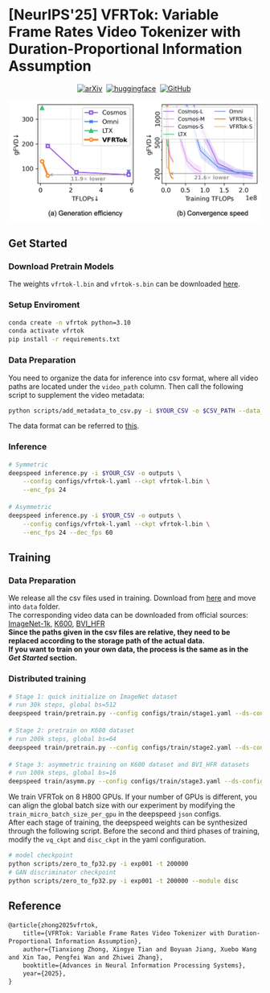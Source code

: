 # [NeurIPS'25] VFRTok: Variable Frame Rates Video Tokenizer with Duration-Proportional Information Assumption

<div align="center">

[![arXiv](https://img.shields.io/badge/arXiv-2502.12053-904CE5.svg)](https://arxiv.org/pdf/2505.12053)&nbsp;
[![huggingface](https://img.shields.io/badge/%F0%9F%A4%97%20Huggingface-F08C30)](https://huggingface.co/KwaiVGI/VFRTok)&nbsp;
[![GitHub](https://img.shields.io/badge/GitHub-0F63F6?logo=github&logoColor=white)](https://github.com/KwaiVGI/VFRTok)&nbsp;

</div>

<div align="center">
<img src="assets/teaser.png" alt="Teaser" width="512">
</div>

## Get Started
### Download Pretrain Models
The weights `vfrtok-l.bin` and `vfrtok-s.bin` can be downloaded [here](https://huggingface.co/KwaiVGI/VFRTok).

### Setup Enviroment
``` bash
conda create -n vfrtok python=3.10
conda activate vfrtok
pip install -r requirements.txt
```

### Data Preparation
You need to organize the data for inference into csv format, where all video paths are located under the `video_path` column.
Then call the following script to supplement the video metadata:
``` bash
python scripts/add_metadata_to_csv.py -i $YOUR_CSV -o $CSV_PATH --data_column video_path
```
The data format can be referred to [this](https://huggingface.co/KwaiVGI/VFRTok/blob/main/k600-val.csv).

### Inference
``` bash
# Symmetric
deepspeed inference.py -i $YOUR_CSV -o outputs \
    --config configs/vfrtok-l.yaml --ckpt vfrtok-l.bin \
    --enc_fps 24

# Asymmetric
deepspeed inference.py -i $YOUR_CSV -o outputs \
    --config configs/vfrtok-l.yaml --ckpt vfrtok-l.bin \
    --enc_fps 24 --dec_fps 60
```

## Training
### Data Preparation
We release all the csv files used in training.
Download from [here](https://huggingface.co/KwaiVGI/VFRTok) and move into `data` folder.   
The corresponding video data can be downloaded from official sources:
[ImageNet-1k](https://www.image-net.org/download.php), [K600](https://github.com/cvdfoundation/kinetics-dataset), [BVI_HFR](https://fan-aaron-zhang.github.io/BVI-HFR/)  
**Since the paths given in the csv files are relative, they need to be replaced according to the storage path of the actual data.**  
**If you want to train on your own data, the process is the same as in the *Get Started* section.**

### Distributed training
``` bash
# Stage 1: quick initialize on ImageNet dataset 
# run 30k steps, global bs=512
deepspeed train/pretrain.py --config configs/train/stage1.yaml --ds-config configs/train/stage1_ds.json

# Stage 2: pretrain on K600 dataset 
# run 200k steps, global bs=64
deepspeed train/pretrain.py --config configs/train/stage2.yaml --ds-config configs/train/stage2_ds.json

# Stage 3: asymmetric training on K600 dataset and BVI_HFR datasets 
# run 100k steps, global bs=16
deepspeed train/asymm.py --config configs/train/stage3.yaml --ds-config configs/train/stage3_ds.json
```
We train VFRTok on 8 H800 GPUs.
If your number of GPUs is different, you can align the global batch size with our experiment by modifying the `train_micro_batch_size_per_gpu` in the deepspeed `json` configs.  
After each stage of training, the deepspeed weights can be synthesized through the following script.
Before the second and third phases of training, modify the `vq_ckpt` and `disc_ckpt` in the yaml configuration.
``` bash
# model checkpoint
python scripts/zero_to_fp32.py -i exp001 -t 200000
# GAN discriminator checkpoint
python scripts/zero_to_fp32.py -i exp001 -t 200000 --module disc
```

## Reference
```
@article{zhong2025vfrtok,
    title={VFRTok: Variable Frame Rates Video Tokenizer with Duration-Proportional Information Assumption},
    author={Tianxiong Zhong, Xingye Tian and Boyuan Jiang, Xuebo Wang and Xin Tao, Pengfei Wan and Zhiwei Zhang},
    booktitle={Advances in Neural Information Processing Systems},
    year={2025},
}
```